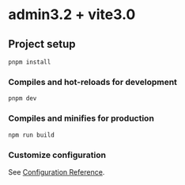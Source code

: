 # admin3.2 + vite3.0

## Project setup

```
pnpm install
```

### Compiles and hot-reloads for development

```
pnpm dev
```

### Compiles and minifies for production

```
npm run build
```

### Customize configuration

See [Configuration Reference](https://cli.vuejs.org/config/).
